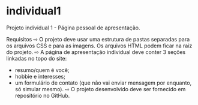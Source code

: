# individual1
Projeto individual 1 - Página pessoal de apresentação.

Requisitos
⇨ O projeto deve usar uma estrutura de pastas separadas para os arquivos CSS e para as imagens. 
Os arquivos HTML podem ficar na raiz do projeto.
⇨ A página de apresentação individual deve conter 3 seções linkadas no topo do site:
* resumo/quem é você;
* hobbie e interesses;
* um formulário de contato (que não vai enviar mensagem por enquanto, só simular mesmo).
⇨ O projeto desenvolvido deve ser fornecido em repositório no GitHub.
